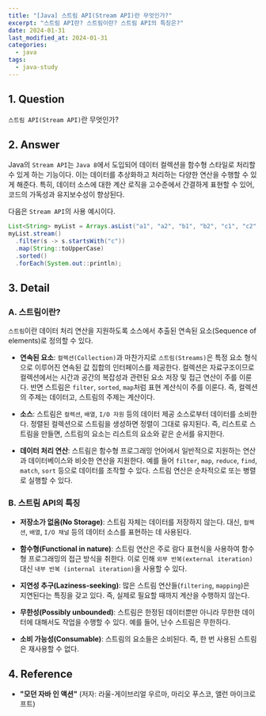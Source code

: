 ```yaml
---
title: "[Java] 스트림 API(Stream API)란 무엇인가?"
excerpt: "스트림 API란? 스트림이란? 스트림 API의 특징은?"
date: 2024-01-31
last_modified_at: 2024-01-31
categories:
  - java
tags:
  - java-study
---
```


## 1. Question

`스트림 API(Stream API)`란 무엇인가?

## 2. Answer

Java의 `Stream API`는 `Java 8`에서 도입되어 데이터 컬렉션을 함수형 스타일로 처리할 수 있게 하는 기능이다. 이는 데이터를 추상화하고 처리하는 다양한 연산을 수행할 수 있게 해준다. 특히, 데이터 소스에 대한 계산 로직을 고수준에서 간결하게 표현할 수 있어, 코드의 가독성과 유지보수성이 향상된다.

다음은 `Stream API`의 사용 예시이다.

```java
List<String> myList = Arrays.asList("a1", "a2", "b1", "b2", "c1", "c2");
myList.stream()
  .filter(s -> s.startsWith("c"))
  .map(String::toUpperCase)
  .sorted()
  .forEach(System.out::println);
```

## 3. Detail

### A. 스트림이란?

`스트림`이란 데이터 처리 연산을 지원하도록 소스에서 추출된 연속된 요소(Sequence of elements)로 정의할 수 있다.

* **연속된 요소**: `컬렉션(Collection)`과 마찬가지로 `스트림(Streams)`은 특정 요소 형식으로 이루어진 연속된 값 집합의 인터페이스를 제공한다. 컬렉션은 자료구조이므로 컬렉션에서는 시간과 공간의 복잡성과 관련된 요소 저장 및 접근 연산이 주를 이룬다. 반면 스트림은 `filter`, `sorted`, `map`처럼 표현 계산식이 주를 이룬다. 즉, 컬렉션의 주제는 데이터고, 스트림의 주제는 계산이다.

* **소스**: 스트림은 `컬렉션`, `배열`, `I/O 자원` 등의 데이터 제공 소스로부터 데이터를 소비한다. 정렬된 컬렉션으로 스트림을 생성하면 정렬이 그대로 유지된다. 즉, 리스트로 스트림을 만들면, 스트림의 요소는 리스트의 요소와 같은 순서를 유지한다.

* **데이터 처리 연산**: 스트림은 함수형 프로그래밍 언어에서 일반적으로 지원하는 연산과 데이터베이스와 비슷한 연산을 지원한다. 예를 들어 `filter`, `map`, `reduce`, `find`, `match`, `sort` 등으로 데이터를 조작할 수 있다. 스트림 연산은 순차적으로 또는 병렬로 실행할 수 있다.

### B. 스트림 API의 특징

* **저장소가 없음(No Storage)**: 스트림 자체는 데이터를 저장하지 않는다. 대신, `컬렉션`, `배열`, `I/O 채널` 등의 데이터 소스를 표현하는 데 사용된다.

* **함수형(Functional in nature)**: 스트림 연산은 주로 람다 표현식을 사용하여 함수형 프로그래밍의 접근 방식을 취한다. 이로 인해 `외부 반복(external iteration)` 대신 `내부 반복 (internal iteration)`을 사용할 수 있다.

* **지연성 추구(Laziness-seeking)**: 많은 스트림 연산들(`filtering`, `mapping`)은 지연된다는 특징을 갖고 있다. 즉, 실제로 필요할 때까지 계산을 수행하지 않는다.

* **무한성(Possibly unbounded)**: 스트림은 한정된 데이터뿐만 아니라 무한한 데이터에 대해서도 작업을 수행할 수 있다. 예를 들어, 난수 스트림은 무한하다.

* **소비 가능성(Consumable)**: 스트림의 요소들은 소비된다. 즉, 한 번 사용된 스트림은 재사용할 수 없다.

## 4. Reference

* **"모던 자바 인 액션"** (저자: 라울-게이브리얼 우르마, 마리오 푸스코, 앨런 마이크로프트)